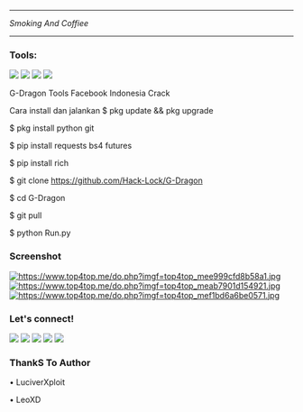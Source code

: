 
___
_Smoking And Coffiee_
___

### Tools:
<p>
    <img src="https://img.shields.io/badge/OS-MacOS-blue?&logo=apple" />
    <img src="https://img.shields.io/badge/Code-Swift-blue?&logo=swift" />
    <img src="https://img.shields.io/badge/IDE-Xcode-blue?&logo=xcode" />
    <img src="https://img.shields.io/badge/Text%20Editor-Visual%20Studio%20Code-blue?&logo=visual%20studio%20code&logoColor=blue" />
    
</p>

G-Dragon
Tools Facebook Indonesia Crack 


Cara install dan jalankan
$ pkg update && pkg upgrade

$ pkg install python git

$ pip install requests bs4 futures

$ pip install rich

$ git clone https://github.com/Hack-Lock/G-Dragon

$ cd G-Dragon

$ git pull

$ python Run.py


### Screenshot 

<a href="https://www.top4top.me/" target="_blank" title="https://www.top4top.me/"><img src="https://www.top4top.me/do.php?imgf=top4top_mee999cfd8b58a1.jpg" border="0" alt="https://www.top4top.me/do.php?imgf=top4top_mee999cfd8b58a1.jpg" /></a>
<a href="https://www.top4top.me/" target="_blank" title="https://www.top4top.me/"><img src="https://www.top4top.me/do.php?imgf=top4top_meab7901d154921.jpg" border="0" alt="https://www.top4top.me/do.php?imgf=top4top_meab7901d154921.jpg" /></a>
<a href="https://www.top4top.me/" target="_blank" title="https://www.top4top.me/"><img src="https://www.top4top.me/do.php?imgf=top4top_mef1bd6a6be0571.jpg" border="0" alt="https://www.top4top.me/do.php?imgf=top4top_mef1bd6a6be0571.jpg" /></a>

### Let's connect!
<p>
    <a href="https://Hack-Lock.id" target="blank"><img src="https://img.shields.io/badge/Website-https://hacklock.com-green?" /></a>
    <a href="https://linkedin.hacklock.com" target="blank"><img src="https://img.shields.io/badge/HackLock-30302f?style=flat&logo=linkedin" /></a>
    <a href="https://medium.com/@hacklock_" target="blank"><img src="https://img.shields.io/badge/HackLock-30302f?style=flat&logo=medium" /></a>
    <a href="https://tw.luciverxploit.com" target="blank"><img src="https://img.shields.io/badge/@HackLock-30302f?style=flat&logo=twitter" /></a>
    <a href="https://www.paypal.me/hacklock" target="blank"><img src="https://ionicabizau.github.io/badges/paypal.svg" /></a>
</p>

### ThankS To Author

• LuciverXploit

• LeoXD

